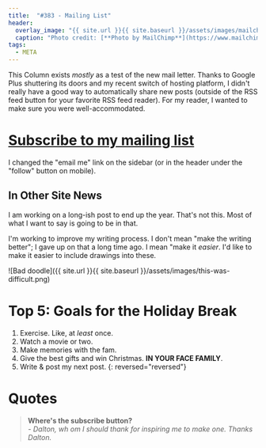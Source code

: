 ```yaml
---
title:  "#383 - Mailing List"
header:
  overlay_image: "{{ site.url }}{{ site.baseurl }}/assets/images/mailchimp.png"
  caption: "Photo credit: [**Photo by MailChimp**](https://www.mailchimp.com)"
tags:
  - META
---
```


This Column exists *mostly* as a test of the new mail letter. Thanks to Google Plus shuttering its doors and my recent switch of hosting platform, I didn't really have a good way to automatically share new posts (outside of the RSS feed button for your favorite RSS feed reader). For my reader, I wanted to make sure you were well-accommodated.

# [Subscribe to my mailing list](http://eepurl.com/gNPOV9)   

I changed the "email me" link on the sidebar (or in the header under the "follow" button on mobile). 

## In Other Site News

I am working on a long-ish post to end up the year. That's not this. Most of what I want to say is going to be in that. 

I'm working to improve my writing process. I don't mean "make the writing better"; I gave up on that a long time ago. I mean "make it *easier*. I'd like to make it easier to include drawings into these. 

![Bad doodle]({{ site.url }}{{ site.baseurl }}/assets/images/this-was-difficult.png)

# Top 5: Goals for the Holiday Break
1.  Exercise. Like, at *least* once.
2.  Watch a movie or two.
3.  Make memories with the fam.
4.  Give the best gifts and win Christmas. **IN YOUR FACE FAMILY**.
5.  Write & post my next post.
{: reversed="reversed"}


# Quotes  
> **Where's the subscribe button?**  
> *- Dalton, wh
om I should thank for inspiring me to make one. Thanks Dalton.*